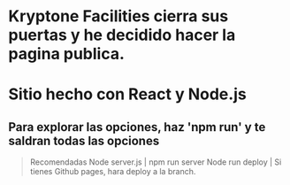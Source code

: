 # Kryptone Facilities cierra sus puertas y he decidido hacer la pagina publica.

# Sitio hecho con React y Node.js
## Para explorar las opciones, haz 'npm run' y te saldran todas las opciones
> Recomendadas
> Node server.js | npm run server
> Node run deploy | Si tienes Github pages, hara deploy a la branch.

